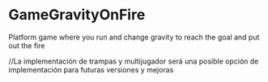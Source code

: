 # GameGravityOnFire
Platform game where you run and change gravity to reach the goal and put out the fire

//La implementación de trampas y multijugador será una posible opción de implementación para futuras versiones y mejoras
